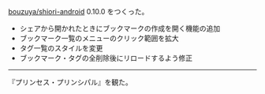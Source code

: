 [bouzuya/shiori-android][] 0.10.0 をつくった。

- シェアから開かれたときにブックマークの作成を開く機能の追加
- ブックマーク一覧のメニューのクリック範囲を拡大
- タグ一覧のスタイルを変更
- ブックマーク・タグの全削除後にリロードするよう修正

---

『プリンセス・プリンシパル』を観た。

[bouzuya/shiori-android]: https://github.com/bouzuya/shiori-android
